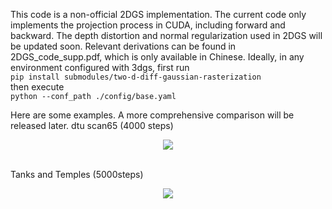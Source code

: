 This code is a non-official 2DGS implementation. The current code only implements the projection process in CUDA, including forward and backward. The depth distortion and normal regularization used in 2DGS will be updated soon. Relevant derivations can be found in 2DGS_code_supp.pdf, which is only available in Chinese. 
Ideally, in any environment configured with 3dgs, first run <br>
```pip install submodules/two-d-diff-gaussian-rasterization```<br>
then execute <br>
```python --conf_path ./config/base.yaml```<br>

Here are some examples. A more comprehensive comparison will be released later.
dtu scan65 (4000 steps)
<p align="center">
  <img src='./assets/dtu_scan65_4000_rgb.jpg'>
</p><br>
Tanks and Temples (5000steps)
<p align="center">
  <img src='./assets/truck_5000_rgb.jpg'>
</p><br>




